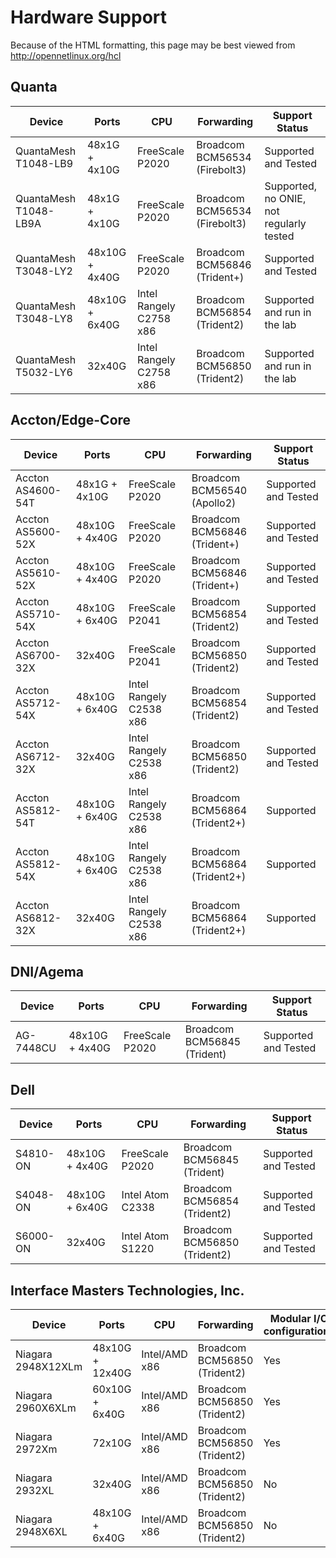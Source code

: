 Hardware Support
================
Because of the HTML formatting, this page may be best viewed from
<http://opennetlinux.org/hcl>


Quanta
------
<table class="table table-striped table-hover">
<thead>
<tr class="info"> 
     <th> Device                  <th> Ports            <th> CPU                 <th> Forwarding             		<th> Support Status         </tr>
</thead>
<tr> <td> QuantaMesh T1048-LB9    <td> 48x1G  + 4x10G   <td> FreeScale P2020       <td> Broadcom BCM56534 (Firebolt3)    	<td> Supported and Tested   </tr>
<tr> <td> QuantaMesh T1048-LB9A   <td> 48x1G  + 4x10G   <td> FreeScale P2020       <td> Broadcom BCM56534 (Firebolt3)    	<td> Supported, no ONIE, not regularly tested   </tr>
<tr> <td> QuantaMesh T3048-LY2    <td> 48x10G + 4x40G   <td> FreeScale P2020       <td> Broadcom BCM56846 (Trident+)     	<td> Supported and Tested   </tr>
<tr> <td> QuantaMesh T3048-LY8    <td> 48x10G + 6x40G   <td> Intel Rangely C2758 x86 <td> Broadcom BCM56854 (Trident2)            <td> Supported and run in the lab   </tr>
<tr> <td> QuantaMesh T5032-LY6    <td> 32x40G  <td> Intel Rangely C2758 x86 <td> Broadcom BCM56850 (Trident2)            <td> Supported and run in the lab   </tr>
</table>


Accton/Edge-Core
------
<table class="table table-striped table-hover">
<thead>
<tr class="info">
     <th> Device                  <th> Ports            <th> CPU                 <th> Forwarding             		<th> Support Status         </tr>
</thead>
<tr> <td> Accton AS4600-54T       <td> 48x1G  + 4x10G   <td> FreeScale P2020       <td> Broadcom BCM56540 (Apollo2)       <td> Supported and Tested   </tr>
<tr> <td> Accton AS5600-52X       <td> 48x10G  + 4x40G   <td> FreeScale P2020       <td> Broadcom BCM56846 (Trident+)      <td> Supported and Tested   </tr>
<tr> <td> Accton AS5610-52X       <td> 48x10G  + 4x40G   <td> FreeScale P2020       <td> Broadcom BCM56846 (Trident+)      <td> Supported and Tested   </tr>
<tr> <td> Accton AS5710-54X       <td> 48x10G + 6x40G   <td> FreeScale P2041       <td> Broadcom BCM56854 (Trident2)      <td> Supported and Tested   </tr>
<tr> <td> Accton AS6700-32X       <td> 32x40G           <td> FreeScale P2041       <td> Broadcom BCM56850 (Trident2)      <td> Supported and Tested   </tr>
<tr> <td> Accton AS5712-54X       <td> 48x10G + 6x40G   <td> Intel Rangely C2538 x86 <td> Broadcom BCM56854 (Trident2)      <td> Supported and Tested   </tr>
<tr> <td> Accton AS6712-32X       <td> 32x40G           <td> Intel Rangely C2538 x86 <td> Broadcom BCM56850 (Trident2)      <td> Supported and Tested   </tr>
<tr> <td> Accton AS5812-54T       <td> 48x10G + 6x40G   <td> Intel Rangely C2538 x86 <td> Broadcom BCM56864 (Trident2+)      <td> Supported </tr>
<tr> <td> Accton AS5812-54X       <td> 48x10G + 6x40G   <td> Intel Rangely C2538 x86 <td> Broadcom BCM56864 (Trident2+)      <td> Supported </tr>
<tr> <td> Accton AS6812-32X       <td> 32x40G           <td> Intel Rangely C2538 x86 <td> Broadcom BCM56864 (Trident2+)      <td> Supported </tr>
</table>

DNI/Agema
---
<table class="table table-striped table-hover">
<thead>
<tr class="info">
     <th> Device                  <th> Ports            <th> CPU                 <th> Forwarding             <th> Support Status         </tr>
</thead>
<tr> <td> AG-7448CU               <td> 48x10G  + 4x40G  <td> FreeScale P2020       <td> Broadcom BCM56845 (Trident)     <td> Supported and Tested   </tr>
</table>

Dell
---
<table class="table table-striped table-hover">
<thead>
<tr class="info">
     <th> Device                  <th> Ports            <th> CPU                 <th> Forwarding             <th> Support Status         </tr>
</thead>
<tr> <td> S4810-ON            <td> 48x10G  + 4x40G  <td> FreeScale P2020        <td> Broadcom BCM56845 (Trident)     <td> Supported and Tested   </tr>
<tr> <td> S4048-ON            <td> 48x10G  + 6x40G  <td> Intel Atom C2338       <td> Broadcom BCM56854 (Trident2)     <td> Supported and Tested   </tr>
<tr> <td> S6000-ON            <td> 32x40G           <td> Intel Atom S1220       <td> Broadcom BCM56850 (Trident2)     <td> Supported and Tested   </tr>
</table>

Interface Masters Technologies, Inc.
---
<table class="table table-striped table-hover">
<thead>
<tr class="info">
     <th> Device          <th> Ports       <th> CPU        <th> Forwarding       <th> Modular I/O configurations       <th> Support Status     </tr>
</thead>
<tr> <td> Niagara 2948X12XLm   <td> 48x10G  + 12x40G  <td> Intel/AMD x86    <td> Broadcom BCM56850 (Trident2)   <td> Yes    <td> Supported and Tested   </tr>
<tr> <td> Niagara 2960X6XLm    <td> 60x10G  + 6x40G   <td> Intel/AMD x86    <td> Broadcom BCM56850 (Trident2)   <td> Yes    <td> Supported and Tested   </tr>
<tr> <td> Niagara 2972Xm       <td> 72x10G            <td> Intel/AMD x86    <td> Broadcom BCM56850 (Trident2)   <td> Yes    <td> Supported and Tested   </tr>
<tr> <td> Niagara 2932XL       <td> 32x40G            <td> Intel/AMD x86    <td> Broadcom BCM56850 (Trident2)   <td> No     <td> Supported and Tested   </tr>
<tr> <td> Niagara 2948X6XL     <td> 48x10G  + 6x40G   <td> Intel/AMD x86    <td> Broadcom BCM56850 (Trident2)   <td> No     <td> Supported and Tested   </tr>
</table>
